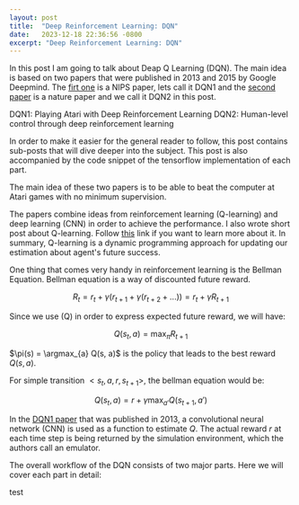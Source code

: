 ```yaml
---
layout: post
title:  "Deep Reinforcement Learning: DQN"
date:   2023-12-18 22:36:56 -0800
excerpt: "Deep Reinforcement Learning: DQN"
---
```


In this post I am going to talk about Deap Q Learning (DQN). The main idea is based 
  on two papers that were published in 2013 and 2015 by Google Deepmind. 
  The <a href="https://arxiv.org/pdf/1312.5602.pdf">firt one</a> is a NIPS paper, 
  lets call it DQN1 and the <a href="https://storage.googleapis.com/deepmind-media/dqn/DQNNaturePaper.pdf">second paper</a> 
  is a nature paper and we call it DQN2 in this post. 

DQN1: Playing Atari with Deep Reinforcement Learning
DQN2: Human-level control through deep reinforcement learning

In order to make it easier for the general reader to follow, this post contains sub-posts that will dive deeper into the subject. This post is also accompanied by the code snippet of the tensorflow implementation of each part.



The main idea of these two papers is to be able to beat the computer at Atari games with no minimum supervision.

The papers combine ideas from reinforcement learning (Q-learning) and deep learning (CNN) in order to achieve the performance.
I also wrote short post about Q-learning. Follow <a href="Qlearning.html">this</a> link if you want to learn more about it. In summary, Q-learning is a dynamic programming approach for updating our estimation about agent's future success.

One thing that comes very handy in reinforcement learning is the Bellman Equation. Bellman equation is a way of discounted future reward.


$$R_t = r_t + \gamma (r_{t+1} + \gamma ( r_{t+2} + ...)) = r_t + \gamma R_{t+1}$$

Since we use \(Q\) in order to express expected future reward, we will have:

$$Q(s_t, a) = \max_{\pi}  R_{t+1}$$

$\pi(s) = \argmax_{a} Q(s, a)$ is the policy that leads to the best reward $Q(s,a)$.

For simple transition ${<}s_t,a,r,s_{t+1}{>}$, the bellman equation would be:

$$Q(s_t,a) = r + \gamma \max_{a'} Q(s_{t+1},a')$$

In the [DQN1 paper](https://arxiv.org/pdf/1312.5602.pdf) that was published in 2013, a convolutional neural network (CNN) is used as a function to estimate $Q$. The actual reward $r$ at each time step is being returned by the simulation environment, which the authors call an emulator.

The overall workflow of the DQN consists of two major parts. Here we will cover each part in detail:

test
